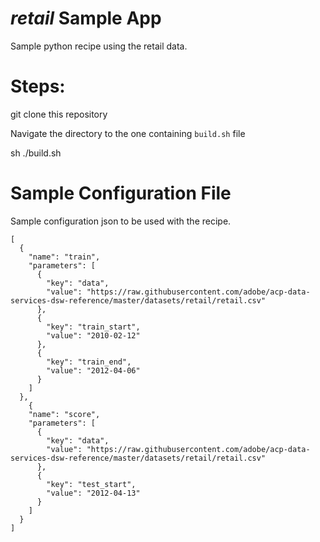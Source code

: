 # _retail_ Sample App

Sample python recipe using the retail data.

# Steps:

git clone this repository

Navigate the directory to the one containing `build.sh` file

sh ./build.sh


# Sample Configuration File
Sample configuration json to be used with the recipe. 
```
[
  {
    "name": "train",
    "parameters": [
      {
        "key": "data",
        "value": "https://raw.githubusercontent.com/adobe/acp-data-services-dsw-reference/master/datasets/retail/retail.csv"
      },
      {
        "key": "train_start",
        "value": "2010-02-12"
      },
      {
        "key": "train_end",
        "value": "2012-04-06"
      }
    ]
  },
    {
    "name": "score",
    "parameters": [
      {
        "key": "data",
        "value": "https://raw.githubusercontent.com/adobe/acp-data-services-dsw-reference/master/datasets/retail/retail.csv"
      },
      {
        "key": "test_start",
        "value": "2012-04-13"
      }
    ]
  }
]
```

